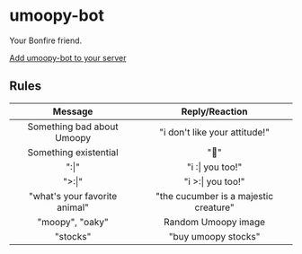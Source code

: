 # umoopy-bot

Your Bonfire friend.

[Add umoopy-bot to your server](https://discord.com/api/oauth2/authorize?client_id=852520198748635168&permissions=116736&scope=bot)

## Rules

| Message                       | Reply/Reaction                        |
|:-----------------------------:|:-------------------------------------:|
| Something bad about Umoopy    | "i don't like your attitude!"         |
| Something existential         | "👀"                                  |
| ":\|"                         | "i :\| you too!"                      |
| ">:\|"                        | "i >:\| you too!"                     |
| "what's your favorite animal" | "the cucumber is a majestic creature" |
| "moopy", "oaky"               | Random Umoopy image                   |
| "stocks"                      | "buy umoopy stocks"                   |
